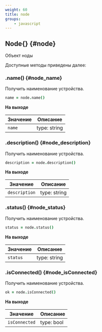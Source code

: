 ```yaml
---
weight: 60
title: node
groups:
    - javascript
---
```


## Node{} {#node}

Объект ноды
  
Доступные методы приведены далее:

### .name() {#node_name}

Получить наименование устройства.

```coffeescript
name = node.name()
```

**На выходе**

**Значение** | **Описание**
-------------|--------------
  `name`     | type: string

### .description() {#node_description}

Получить наименование устройства.

```coffeescript
description = node.description()
```

**На выходе**

**Значение**    | **Описание**
----------------|--------------
  `description` | type: string

### .status() {#node_status}

Получить наименование устройства.

```coffeescript
status = node.status()
```

**На выходе**

**Значение** | **Описание**
-------------|--------------
  `status`   | type: string

### .isConnected() {#node_isConnected}

Получить наименование устройства.

```coffeescript
ok = node.isConnected()
```

**На выходе**

**Значение**    | **Описание**
----------------|--------------
  `isConnected` | type: bool
